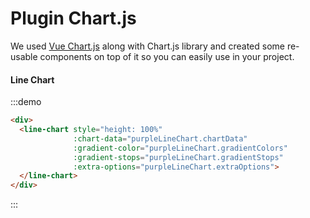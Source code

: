 # Plugin Chart.js

We used [Vue Chart.js](https://vue-chartjs.org/#/) along with Chart.js library and created some re-usable components 
on top of it so you can easily use in your project.

#### Line Chart

:::demo
```html
<div>
  <line-chart style="height: 100%"
              :chart-data="purpleLineChart.chartData"
              :gradient-color="purpleLineChart.gradientColors"
              :gradient-stops="purpleLineChart.gradientStops"
              :extra-options="purpleLineChart.extraOptions">
  </line-chart>
</div>
```
:::

<script>
export default {
  data() {
    return {
      purpleLineChart: {
        extraOptions: {
          maintainAspectRatio: false,
            legend: {
              display: false
            },
            responsive: true,
          tooltips: {
            backgroundColor: '#f5f5f5',
            titleFontColor: '#333',
            bodyFontColor: '#666',
            bodySpacing: 4,
            xPadding: 12,
            mode: "nearest",
            intersect: 0,
            position: "nearest"
          },
          scales: {
            yAxes: [{
              barPercentage: 1.6,
              gridLines: {
                drawBorder: false,
                color: 'rgba(29,140,248,0.0)',
                zeroLineColor: "transparent",
              },
              ticks: {
                suggestedMin: 50,
                suggestedMax: 110,
                padding: 20,
                fontColor: "#ff8a76"
              }
            }],
        
            xAxes: [{
              barPercentage: 1.6,
              gridLines: {
                drawBorder: false,
                color: 'rgba(220,53,69,0.1)',
                zeroLineColor: "transparent",
              },
              ticks: {
                padding: 20,
                fontColor: "#ff8a76"
              }
            }]
          }
        

        },
        chartData: {
          labels: ['JUL', 'AUG', 'SEP', 'OCT', 'NOV', 'DEC'],
          datasets: [{
            label: "Data",
            fill: true,
            borderColor: '#d048b6',
            borderWidth: 2,
            borderDash: [],
            borderDashOffset: 0.0,
            pointBackgroundColor: '#d048b6',
            pointBorderColor: 'rgba(255,255,255,0)',
            pointHoverBackgroundColor: '#d048b6',
            pointBorderWidth: 20,
            pointHoverRadius: 4,
            pointHoverBorderWidth: 15,
            pointRadius: 4,
            data: [80, 100, 70, 80, 120, 80],
          }]
        }
      }
    }
  }
}
</script>
